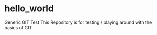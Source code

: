 # hello_world
Generic GIT Test
This Repository is for testing / playing around with the basics of GIT
